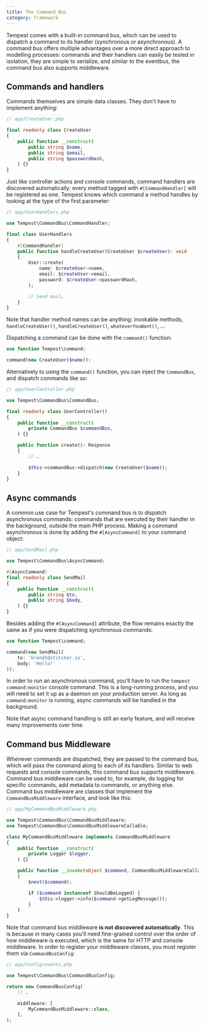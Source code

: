 ```yaml
---
title: The Command Bus
category: framework
---
```


Tempest comes with a built-in command bus, which can be used to dispatch a command to its handler (synchronous or asynchronous). A command bus offers multiple advantages over a more direct approach to modelling processes: commands and their handlers can easily be tested in isolation, they are simple to serialize, and similar to the eventbus, the command bus also supports middleware.

## Commands and handlers

Commands themselves are simple data classes. They don't have to implement anything:

```php
// app/CreateUser.php

final readonly class CreateUser
{
    public function __construct(
        public string $name,
        public string $email,
        public string $passwordHash,
    ) {}
}
```

Just like controller actions and console commands, command handlers are discovered automatically: every method tagged with `#[CommandHandler]` will be registered as one. Tempest knows which command a method handles by looking at the type of the first parameter:

```php
// app/UserHandlers.php

use Tempest\CommandBus\CommandHandler;

final class UserHandlers
{
    #[CommandHandler]
    public function handleCreateUser(CreateUser $createUser): void
    {
        User::create(
            name: $createUser->name,
            email: $createUser->email,
            password: $createUser->passwordHash,
        );

        // Send mail…
    }
}
```

Note that handler method names can be anything: invokable methods, `handleCreateUser()`, `handleCreateUser()`, `whateverYouWant()`, …

Dispatching a command can be done with the `command()` function:

```php
use function Tempest\command;

command(new CreateUser($name));
```

Alternatively to using the `command()` function, you can inject the `CommandBus`, and dispatch commands like so:

```php
// app/UserController.php

use Tempest\CommandBus\CommandBus;

final readonly class UserController()
{
    public function __construct(
        private CommandBus $commandBus,
    ) {}

    public function create(): Response
    {
        // …

        $this->commandBus->dispatch(new CreateUser($name));
    }
}
```

## Async commands

A common use case for Tempest's command bus is to dispatch asynchronous commands: commands that are executed by their handler in the background, outside the main PHP process. Making a command asynchronous is done by adding the `#[AsyncCommand]` to your command object:

```php
// app/SendMail.php

use Tempest\CommandBus\AsyncCommand;

#[AsyncCommand]
final readonly class SendMail
{
    public function __construct(
        public string $to,
        public string $body,
    ) {}
}
```

Besides adding the `#[AsyncCommand]` attribute, the flow remains exactly the same as if you were dispatching synchronous commands:

```php
use function Tempest\command;

command(new SendMail(
    to: 'brendt@stitcher.io',
    body: 'Hello!'
));
```

In order to _run_ an asynchronous command, you'll have to run the `tempest command:monitor` console command. This is a long-running process, and you will need to set it up as a daemon on your production server. As long as `command:monitor` is running, async commands will be handled in the background.

Note that async command handling is still an early feature, and will receive many improvements over time.

## Command bus Middleware

Whenever commands are dispatched, they are passed to the command bus, which will pass the command along to each of its handlers. Similar to web requests and console commands, this command bus supports middleware. Command bus middleware can be used to, for example, do logging for specific commands, add metadata to commands, or anything else. Command bus middleware are classes that implement the `CommandBusMiddleware` interface, and look like this:

```php
// app/MyCommandBusMiddleware.php

use Tempest\CommandBus\CommandBusMiddleware;
use Tempest\CommandBus\CommandBusMiddlewareCallable;

class MyCommandBusMiddleware implements CommandBusMiddleware
{
    public function __construct(
        private Logger $logger,
    ) {}

    public function __invoke(object $command, CommandBusMiddlewareCallable $next): void
    {
        $next($command);

        if ($command instanceof ShouldBeLogged) {
            $this->logger->info($command->getLogMessage());
        }
    }
}
```

Note that command bus middleware **is not discovered automatically**. This is because in many cases you'll need fine-grained control over the order of how middleware is executed, which is the same for HTTP and console middleware. In order to register your middleware classes, you must register them via `CommandBusConfig`:

```php
// app/Config/events.php

use Tempest\CommandBus\CommandBusConfig;

return new CommandBusConfig(
    // …

    middleware: [
        MyCommandBusMiddleware::class,
    ],
);
```
